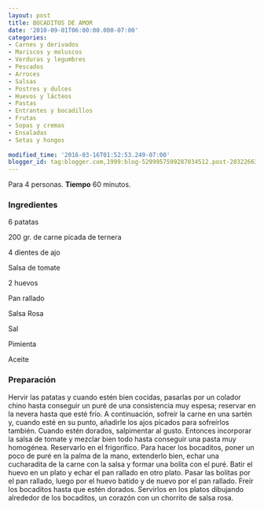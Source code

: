 ```yaml
---
layout: post
title: BOCADITOS DE AMOR
date: '2010-09-01T06:00:00.000-07:00'
categories:
- Carnes y derivados
- Mariscos y moluscos
- Verduras y legumbres
- Pescados
- Arroces
- Salsas
- Postres y dulces
- Huevos y lácteos
- Pastas
- Entrantes y bocadillos
- Frutas
- Sopas y cremas
- Ensaladas
- Setas y hongos
 
modified_time: '2016-03-16T01:52:53.249-07:00'
blogger_id: tag:blogger.com,1999:blog-5299957599287034512.post-2032266363323825757
---
```


Para 4 personas.
<b>Tiempo</b> 60 minutos.

<h3>Ingredientes</h3>

6 patatas

200 gr. de carne picada de ternera

4 dientes de ajo

Salsa de tomate

2 huevos

Pan rallado

Salsa Rosa

Sal

Pimienta

Aceite

<h3>Preparación</h3>

Hervir las patatas y cuando estén bien cocidas, pasarlas por un colador chino hasta conseguir un puré de una consistencia muy espesa; reservar en la nevera hasta que esté frío. A continuación, sofreír la carne en una sartén y, cuando esté en su punto, añadirle los ajos picados para sofreírlos también. Cuando estén dorados, salpimentar al gusto. Entonces incorporar la salsa de tomate y mezclar bien todo hasta conseguir una pasta muy homogénea. Reservarlo en el frigorífico. Para hacer los bocaditos, poner un poco de puré en la palma de la mano, extenderlo bien, echar una cucharadita de la carne con la salsa y formar una bolita con el puré. Batir el huevo en un plato y echar el pan rallado en otro plato. Pasar las bolitas por el pan rallado, luego por el huevo batido y de nuevo por el pan rallado. Freír los bocaditos hasta que estén dorados. Servirlos en los platos dibujando alrededor de los bocaditos, un corazón con un chorrito de salsa rosa.

